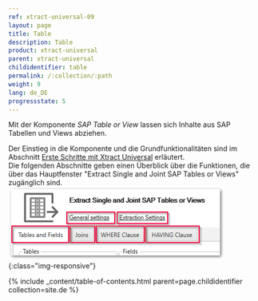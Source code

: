 ```yaml
---
ref: xtract-universal-09
layout: page
title: Table
description: Table
product: xtract-universal
parent: xtract-universal
childidentifier: table
permalink: /:collection/:path
weight: 9
lang: de_DE
progressstate: 5
---
```


Mit der Komponente *SAP Table or View* lassen sich Inhalte aus SAP Tabellen und Views abziehen. 

Der Einstieg in die Komponente und die Grundfunktionalitäten sind im Abschnitt [Erste Schritte mit Xtract Universal](./erste-schritte-mit-xu) erläutert.  
Die folgenden Abschnitte geben einen Überblick über die Funktionen, die über das Hauptfenster "Extract Single and Joint SAP Tables or Views" zugänglich sind.
![Table main window](/img/content/table/table_main-window_2.png){:class="img-responsive"}  

{% include _content/table-of-contents.html parent=page.childidentifier collection=site.de %}